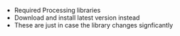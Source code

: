 * Required Processing libraries
* Download and install latest version instead
* These are just in case the library changes signficantly